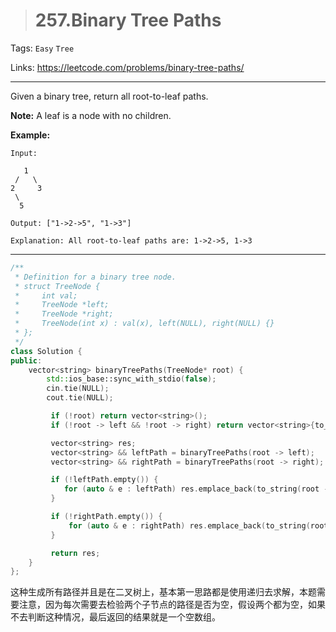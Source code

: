 > # 257.Binary Tree Paths

Tags: `Easy` `Tree`

Links: https://leetcode.com/problems/binary-tree-paths/

------

Given a binary tree, return all root-to-leaf paths.

**Note:** A leaf is a node with no children.

**Example:**

```
Input:

   1
 /   \
2     3
 \
  5

Output: ["1->2->5", "1->3"]

Explanation: All root-to-leaf paths are: 1->2->5, 1->3
```

------

```c++
/**
 * Definition for a binary tree node.
 * struct TreeNode {
 *     int val;
 *     TreeNode *left;
 *     TreeNode *right;
 *     TreeNode(int x) : val(x), left(NULL), right(NULL) {}
 * };
 */
class Solution {
public:
    vector<string> binaryTreePaths(TreeNode* root) {
        std::ios_base::sync_with_stdio(false);
        cin.tie(NULL);
        cout.tie(NULL);

         if (!root) return vector<string>();
         if (!root -> left && !root -> right) return vector<string>{to_string(root -> val)};

         vector<string> res;
         vector<string> && leftPath = binaryTreePaths(root -> left);
         vector<string> && rightPath = binaryTreePaths(root -> right);

         if (!leftPath.empty()) {
            for (auto & e : leftPath) res.emplace_back(to_string(root -> val) + "->" + e);
         }  

         if (!rightPath.empty()) {
             for (auto & e : rightPath) res.emplace_back(to_string(root -> val) + "->" + e);
         }

         return res;
    }
};
```

这种生成所有路径并且是在二叉树上，基本第一思路都是使用递归去求解，本题需要注意，因为每次需要去检验两个子节点的路径是否为空，假设两个都为空，如果不去判断这种情况，最后返回的结果就是一个空数组。